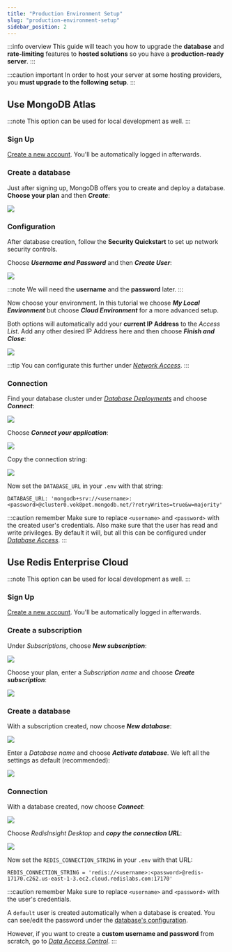 ```yaml
---
title: "Production Environment Setup"
slug: "production-environment-setup"
sidebar_position: 2
---
```


:::info overview
This guide will teach you how to upgrade the **database** and **rate-limiting** features to **hosted solutions** so you have a **production-ready server**.
:::

:::caution important
In order to host your server at some hosting providers, you **must upgrade to the following setup**.
:::

## Use MongoDB Atlas

:::note
This option can be used for local development as well.
:::

### Sign Up

[Create a new account](https://account.mongodb.com/account/register). You'll be automatically logged in afterwards.

### Create a database

Just after signing up, MongoDB offers you to create and deploy a database. **Choose your plan** and then ***Create***:

![](/img/content/database-1.webp)

### Configuration

After database creation, follow the **Security Quickstart** to set up network security controls.

Choose ***Username and Password*** and then ***Create User***:

![](/img/content/database-2.webp)

:::note
We will need the **username** and the **password** later.
:::

Now choose your environment. In this tutorial we choose ***My Local Environment*** but choose ***Cloud Environment*** for a more advanced setup. 

Both options will automatically add your **current IP Address** to the *Access List*. Add any other desired IP Address here and then choose ***Finish and Close***:

![](/img/content/database-3.webp)

:::tip
You can configurate this further under [*Network Access*](https://cloud.mongodb.com/v2/63ef51b2ca3fd8321c7a3817#/security/network/accessList).
:::

### Connection

Find your database cluster under [*Database Deployments*](https://cloud.mongodb.com/v2/63ef51b2ca3fd8321c7a3817#/clusters) and choose ***Connect***:

![](/img/content/database-4.webp)

Choose ***Connect your application***:

![](/img/content/database-5.webp)

Copy the connection string:

![](/img/content/database-6.webp)

Now set the `DATABASE_URL` in your `.env` with that string:

```shell
DATABASE_URL: 'mongodb+srv://<username>:<password>@cluster0.vok8pet.mongodb.net/?retryWrites=true&w=majority'
```

:::caution remember
Make sure to replace `<username>` and `<password>` with the created user's credentials. Also make sure that the user has read and write privileges. By default it will, but all this can be configured under [*Database Access*](https://cloud.mongodb.com/v2/63ef51b2ca3fd8321c7a3817#/security/database/users).
:::


## Use Redis Enterprise Cloud

:::note
This option can be used for local development as well.
:::

### Sign Up

[Create a new account](https://redis.com/try-free/). You'll be automatically logged in afterwards.

### Create a subscription

Under *Subscriptions*, choose ***New subscription***:

![](/img/content/redis-1.webp)

Choose your plan, enter a *Subscription name* and choose ***Create subscription***:

![](/img/content/redis-2.webp)

### Create a database

With a subscription created, now choose ***New database***:

![](/img/content/redis-3.webp)

Enter a *Database name* and choose ***Activate database***. We left all the settings as default (recommended):

![](/img/content/redis-4.webp)

### Connection

With a database created, now choose ***Connect***:

![](/img/content/redis-5.webp)

Choose *RedisInsight Desktop* and ***copy the connection URL***:

![](/img/content/redis-6.webp)

Now set the `REDIS_CONNECTION_STRING` in your `.env` with that URL:

```shell
REDIS_CONNECTION_STRING = 'redis://<username>:<password>@redis-17170.c262.us-east-1-3.ec2.cloud.redislabs.com:17170'
```

:::caution remember
Make sure to replace `<username>` and `<password>` with the user's credentials.

A `default` user is created automatically when a database is created. You can see/edit the password under the [database's configuration](https://app.redislabs.com/#/databases).

However, if you want to create a **custom username and password** from scratch, go to [*Data Access Control*](https://app.redislabs.com/#/data-access-control/users).
:::